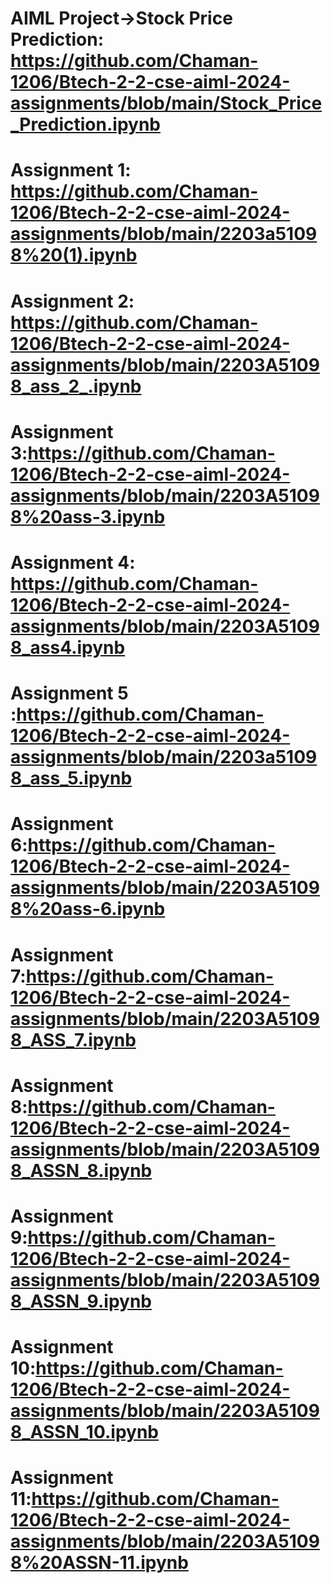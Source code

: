# AIML Project->Stock Price Prediction: https://github.com/Chaman-1206/Btech-2-2-cse-aiml-2024-assignments/blob/main/Stock_Price_Prediction.ipynb 
# Assignment 1: https://github.com/Chaman-1206/Btech-2-2-cse-aiml-2024-assignments/blob/main/2203a51098%20(1).ipynb
# Assignment 2: https://github.com/Chaman-1206/Btech-2-2-cse-aiml-2024-assignments/blob/main/2203A51098_ass_2_.ipynb
# Assignment 3:https://github.com/Chaman-1206/Btech-2-2-cse-aiml-2024-assignments/blob/main/2203A51098%20ass-3.ipynb
# Assignment 4: https://github.com/Chaman-1206/Btech-2-2-cse-aiml-2024-assignments/blob/main/2203A51098_ass4.ipynb
# Assignment 5 :https://github.com/Chaman-1206/Btech-2-2-cse-aiml-2024-assignments/blob/main/2203a51098_ass_5.ipynb
# Assignment 6:https://github.com/Chaman-1206/Btech-2-2-cse-aiml-2024-assignments/blob/main/2203A51098%20ass-6.ipynb
# Assignment 7:https://github.com/Chaman-1206/Btech-2-2-cse-aiml-2024-assignments/blob/main/2203A51098_ASS_7.ipynb
# Assignment 8:https://github.com/Chaman-1206/Btech-2-2-cse-aiml-2024-assignments/blob/main/2203A51098_ASSN_8.ipynb
# Assignment 9:https://github.com/Chaman-1206/Btech-2-2-cse-aiml-2024-assignments/blob/main/2203A51098_ASSN_9.ipynb
# Assignment 10:https://github.com/Chaman-1206/Btech-2-2-cse-aiml-2024-assignments/blob/main/2203A51098_ASSN_10.ipynb
# Assignment 11:https://github.com/Chaman-1206/Btech-2-2-cse-aiml-2024-assignments/blob/main/2203A51098%20ASSN-11.ipynb
